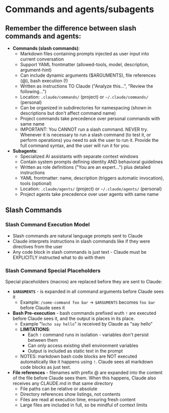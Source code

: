 # Commands and agents/subagents

## Remember the difference between slash commands and agents:
- **Commands (slash commands)**:
  - Markdown files containing prompts injected as user input into current conversation
  - Support YAML frontmatter (allowed-tools, model, description, argument-hint)
  - Can include dynamic arguments ($ARGUMENTS), file references (@), bash execution (!)
  - Written as instructions TO Claude ("Analyze this...", "Review the following...")
  - Location: `.claude/commands/` (project) or `~/.claude/commands/` (personal)
  - Can be organized in subdirectories for namespacing (shown in descriptions but don't affect command name)
  - Project commands take precedence over personal commands with same name
  - IMPORTANT: You CANNOT run a slash command. NEVER try. Whenever it is necessary to run a slash command (to test it, or perform operations) you need to ask the user to run it. Provide the full command syntax, and the user will run it for you.
- **Subagents**:
  - Specialized AI assistants with separate context windows
  - Contain system prompts defining identity AND behavioral guidelines
  - Written as role definitions ("You are an expert...") plus detailed instructions
  - YAML frontmatter: name, description (triggers automatic invocation), tools (optional)
  - Location: `.claude/agents/` (project) or `~/.claude/agents/` (personal)
  - Project agents take precedence over user agents with same name

## Slash Commands

### Slash Command Execution Model
- Slash commands are natural language prompts sent to Claude
- Claude interprets instructions in slash commands like if they were directives from the user
- Any code block in slash commands is just text - Claude must be EXPLICITLY instructed what to do with them

### Slash Command Special Placeholders

Special placeholders (macros) are replaced before they are sent to Claude:

- **`$ARGUMENTS`** - is expanded in all command arguments before Claude sees it
  - Example: `/some-command foo bar` → `$ARGUMENTS` becomes `foo bar` before Claude sees it
- **Bash Pre-execution** - bash commands prefixed wuth `!` are executed before Claude sees it, and the output is places in its place.
  - Example "!`echo say hello`" is received by Claude as "say hello"
  - **LIMITATIONS**: 
    - Each `!` command runs in isolation - variables don't persist between them
    - Can only access existing shell environment variables
    - Output is included as static text in the prompt
  - NOTES: markdown bash code blocks are NOT executed automatically like it happens using `!`. Claude sees all markdown code blocks as just text. 
- **File references** - filenames with prefix @ are expanded into the content of the file before Claude sees them. When this happens, Claude also receives any CLAUDE.md in that same directory
  - File paths can be relative or absolute
  - Directory references show listings, not contents
  - Files are read at execution time, ensuring fresh content
  - Large files are included in full, so be mindful of context limits
